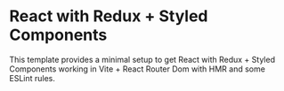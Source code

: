 # React with Redux + Styled Components

This template provides a minimal setup to get React with Redux + Styled Components working in Vite + React Router Dom with HMR and some ESLint rules.
